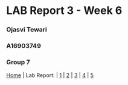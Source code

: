 # LAB Report 3 - Week 6
### Ojasvi Tewari
### A16903749
### Group 7

[Home](index.html) | Lab Report: | [1](lab-report-1-week-2.html) | [2](lab-report-2-week-4.html) | [3](lab-report-3-week-6.html) | [4](lab-report-4-week-8.html) | [5](lab-report-5-week-10.html)

